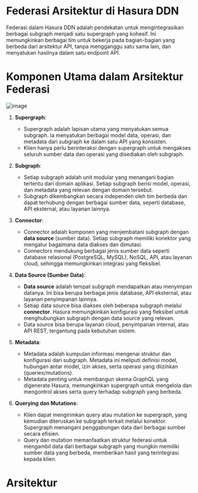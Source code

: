# Federasi Arsitektur di Hasura DDN

Federasi dalam Hasura DDN adalah pendekatan untuk mengintegrasikan berbagai subgraph menjadi satu supergraph yang kohesif. Ini memungkinkan berbagai tim untuk bekerja pada bagian-bagian yang berbeda dari arsitektur API, tanpa mengganggu satu sama lain, dan menyatukan hasilnya dalam satu endpoint API.

# Komponen Utama dalam Arsitektur Federasi

![image](https://github.com/user-attachments/assets/efb08889-2e80-4a54-a343-29596f1a9492)

1. **Supergraph**:
   - Supergraph adalah lapisan utama yang menyatukan semua subgraph. Ia menyatukan berbagai model data, operasi, dan metadata dari subgraph ke dalam satu API yang konsisten.
   - Klien hanya perlu berinteraksi dengan supergraph untuk mengakses seluruh sumber data dan operasi yang disediakan oleh subgraph.

2. **Subgraph**:
   - Setiap subgraph adalah unit modular yang menangani bagian tertentu dari domain aplikasi. Setiap subgraph berisi model, operasi, dan metadata yang relevan dengan domain tersebut.
   - Subgraph dikembangkan secara independen oleh tim berbeda dan dapat terhubung dengan berbagai sumber data, seperti database, API eksternal, atau layanan lainnya.

3. **Connector**:
   - Connector adalah komponen yang menjembatani subgraph dengan **data source** (sumber data). Setiap subgraph memiliki konektor yang mengatur bagaimana data diakses dan dimutasi.
   - Connectors mendukung berbagai jenis sumber data seperti database relasional (PostgreSQL, MySQL), NoSQL, API, atau layanan cloud, sehingga memungkinkan integrasi yang fleksibel.

4. **Data Source (Sumber Data)**:
   - **Data source** adalah tempat subgraph mendapatkan atau menyimpan datanya. Ini bisa berupa berbagai jenis database, API eksternal, atau layanan penyimpanan lainnya.
   - Setiap data source bisa diakses oleh beberapa subgraph melalui **connector**. Hasura memungkinkan konfigurasi yang fleksibel untuk menghubungkan subgraph dengan data source yang relevan.
   - Data source bisa berupa layanan cloud, penyimpanan internal, atau API REST, tergantung pada kebutuhan sistem.

5. **Metadata**:
   - Metadata adalah kumpulan informasi mengenai struktur dan konfigurasi dari subgraph. Metadata ini meliputi definisi model, hubungan antar model, izin akses, serta operasi yang diizinkan (queries/mutations).
   - Metadata penting untuk membangun skema GraphQL yang digenerate Hasura, memungkinkan supergraph untuk mengelola dan mengontrol akses serta query terhadap subgraph yang berbeda.

6. **Querying dan Mutations**:
   - Klien dapat mengirimkan query atau mutation ke supergraph, yang kemudian diteruskan ke subgraph terkait melalui konektor. Supergraph menangani penggabungan data dari berbagai sumber secara efisien.
   - Query dan mutation memanfaatkan struktur federasi untuk mengambil data dari berbagai subgraph yang mungkin memiliki sumber data yang berbeda, memberikan hasil yang terintegrasi kepada klien.

# Arsitektur 
